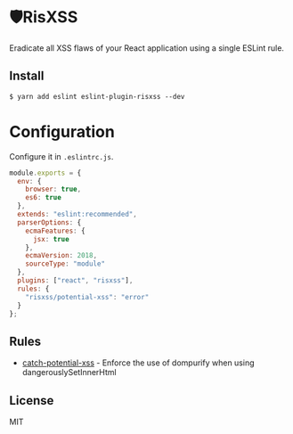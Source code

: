 # 🛡RisXSS

Eradicate all XSS flaws of your React application using a single ESLint rule.

## Install

```
$ yarn add eslint eslint-plugin-risxss --dev
```

# Configuration

Configure it in `.eslintrc.js`.

```js
module.exports = {
  env: {
    browser: true,
    es6: true
  },
  extends: "eslint:recommended",
  parserOptions: {
    ecmaFeatures: {
      jsx: true
    },
    ecmaVersion: 2018,
    sourceType: "module"
  },
  plugins: ["react", "risxss"],
  rules: {
    "risxss/potential-xss": "error"
  }
};

```

## Rules

- [catch-potential-xss](docs/rules/catch-potential-xss.md) - Enforce the use of dompurify when using dangerouslySetInnerHtml

## License

MIT
